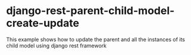 # django-rest-parent-child-model-create-update
This example shows how to update the parent and all the instances of its child model using django rest framework
